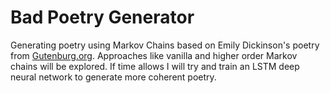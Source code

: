 # Bad Poetry Generator
Generating poetry using Markov Chains based on Emily Dickinson's poetry from [Gutenburg.org](https://www.gutenberg.org/files/12242/12242-h/12242-h.htm).
Approaches like vanilla and higher order Markov chains will be explored. If time allows I will try and train an LSTM deep
neural network to generate more coherent poetry.
